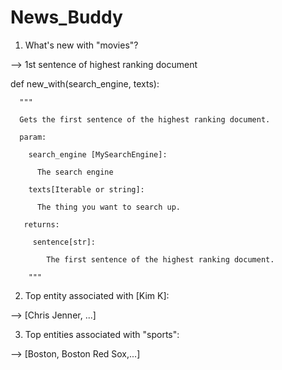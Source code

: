 # News_Buddy

1. What's new with "movies"?

  --> 1st sentence of highest ranking document
  
  def new_with(search_engine, texts):
  
      """
      
      Gets the first sentence of the highest ranking document.
      
      param:
      
        search_engine [MySearchEngine]:
        
          The search engine
          
        texts[Iterable or string]:
          
          The thing you want to search up.
          
       returns:
        
         sentence[str]:
          
            The first sentence of the highest ranking document.
           
        """          
  
2. Top entity associated with [Kim K]:

  --> [Chris Jenner, ...]
  
3. Top entities associated with "sports":

  --> [Boston, Boston Red Sox,...]
